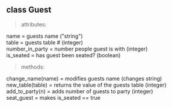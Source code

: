 ## class Guest

> attributes:

name = guests name ("string")  
table = guests table # (integer)  
number_in_party = number people guest is with (integer)  
is_seated = has guest been seated? (boolean)  

> methods:

change_name(name) = modifies guests name (changes string)  
new_table(table) = returns the value of the guests table (integer)  
add_to_party(n) = adds number of guests to party (integer)  
seat_guest = makes is_seated == true   
